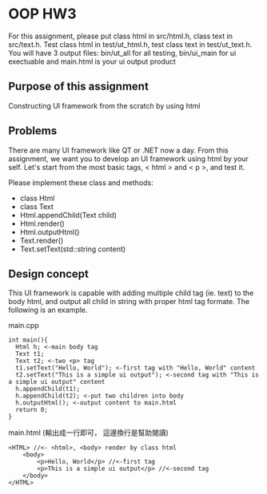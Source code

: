 ﻿# OOP HW3
For this assignment, please put class html in src/html.h, class text in src/text.h. Test class html in test/ut_html.h, test class text in test/ut_text.h. You will have 3 output files: bin/ut_all for all testing, bin/ui_main for ui exectuable and main.html is your ui output product

## Purpose of this assignment

Constructing UI framework from the scratch by using html
  
## Problems

There are many UI framework like QT or .NET now a day. From this assignment, we want you to develop an UI framework using html by your self. Let's start from the most basic tags, < html > and < p >, and test it.

Please implement these class and methods:

-   class Html
-   class Text
-   Html.appendChild(Text child)
-   Html.render()
-   Html.outputHtml()
-   Text.render()
-   Text.setText(std::string content)

## Design concept
This UI framework is capable with adding multiple child tag (ie. text) to the body html, and output all child in string with proper html tag formate. The following is an example.

main.cpp

```
int main(){
  Html h; <-main body tag
  Text t1;
  Text t2; <-two <p> tag
  t1.setText("Hello, World"); <-first tag with "Hello, World" content
  t2.setText("This is a simple ui output"); <-second tag with "This is a simple ui output" content
  h.appendChild(t1);
  h.appendChild(t2); <-put two children into body
  h.outputHtml(); <-output content to main.html
  return 0;
}
```

main.html (輸出成一行即可， 這邊換行是幫助閱讀)

```
<HTML> //<- <html>, <body> render by class html
	<body>
		<p>Hello, World</p> //<-first tag
		<p>This is a simple ui output</p> //<-second tag
	</body>
</HTML>
```
